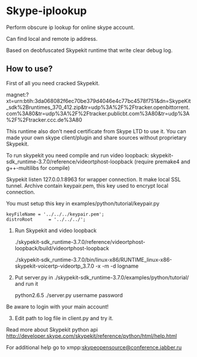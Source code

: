 Skype-iplookup
======================

Perform obscure ip lookup for online skype account.

Can find local and remote ip address.

Based on deobfuscated Skypekit runtime that write clear debug log.

How to use?
-----------

First of all you need cracked Skypekit. 

magnet:?xt=urn:btih:3da068082f6ec70be379d4046e4c77bc4578f751&dn=SkypeKit_sdk%2Bruntimes_370_412.zip&tr=udp%3A%2F%2Ftracker.openbittorrent.com%3A80&tr=udp%3A%2F%2Ftracker.publicbt.com%3A80&tr=udp%3A%2F%2Ftracker.ccc.de%3A80

This runtime also don't need certificate from Skype LTD to use it. You can made your own skype client/plugin and share sources without proprietary Skypekit. 

To run skypekit you need compile and run video loopback:  skypekit-sdk_runtime-3.7.0/reference/videortphost-loopback (require premake4 and g++-multilibs for compile)

Skypekit listen 127.0.0.1:8963 for wrapper connection. It make local SSL tunnel.  Archive contain keypair.pem, this key used to encrypt local connection.

You must setup this key in examples/python/tutorial/keypair.py

    keyFileName = '../../../keypair.pem';
    distroRoot      = '../../../';

	
1. Run Skypekit and video loopback

	./skypekit-sdk_runtime-3.7.0/reference/videortphost-loopback/build/videortphost-loopback
    
	./skypekit-sdk_runtime-3.7.0/bin/linux-x86/RUNTIME_linux-x86-skypekit-voicertp-videortp_3.7.0 -x -m -d logname

2. Put server.py in ./skypekit-sdk_runtime-3.7.0/examples/python/tutorial/ and run it

    python2.6.5 ./server.py username password

Be aware to login with your main account!


3. Edit path to log file in client.py and try it.


Read more about Skypekit python api http://developer.skype.com/skypekit/reference/python/html/help.html

For additional help go to xmpp:skypeopensource@conference.jabber.ru

